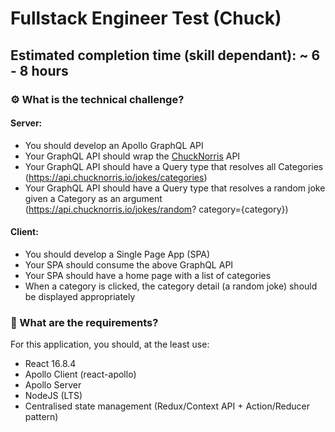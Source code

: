 # Fullstack Engineer Test (Chuck)

## Estimated completion time (skill dependant): ~ 6 - 8 hours

### ⚙ What is the technical challenge?

#### Server:

- You should develop an Apollo GraphQL API
- Your GraphQL API should wrap the [ChuckNorris](ChuckNorris.io) API
- Your GraphQL API should have a Query type that resolves all Categories
  (https://api.chucknorris.io/jokes/categories)
- Your GraphQL API should have a Query type that resolves a random joke
  given a Category as an argument (https://api.chucknorris.io/jokes/random?
  category={category})

#### Client:

- You should develop a Single Page App (SPA)
- Your SPA should consume the above GraphQL API
- Your SPA should have a home page with a list of categories
- When a category is clicked, the category detail (a random joke) should be
  displayed appropriately

### 👮 What are the requirements?

For this application, you should, at the least use:

- React 16.8.4
- Apollo Client (react-apollo)
- Apollo Server
- NodeJS (LTS)
- Centralised state management Redux/Context API + Action/Reducer
  pattern)
